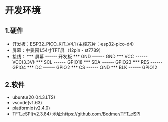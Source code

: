 # 开发环境
## 1.硬件
* 开发板：ESP32_PICO_KIT_V4.1 (主控芯片：esp32-pico-d4)
* 屏幕：中景园1.54寸TFT屏（12pin - st7789）
* 接线： 
*** 屏幕 ------ 开发板
*** GND ------ GND
*** VCC ------ VCC(3.3V)
*** SCL ------ GPIO18
*** SDA ------ GPIO23
*** RES ------ GPIO4
*** DC ------ GPIO2
*** CS ------ GND
*** BLK ------ GPIO12
## 2.软件
* ubuntu(20.04.3.LTS)
* vscode(v1.63)
* platformio(v2.4.0)
* TFT_eSPI(v2.3.84) 地址:https://github.com/Bodmer/TFT_eSPI 
